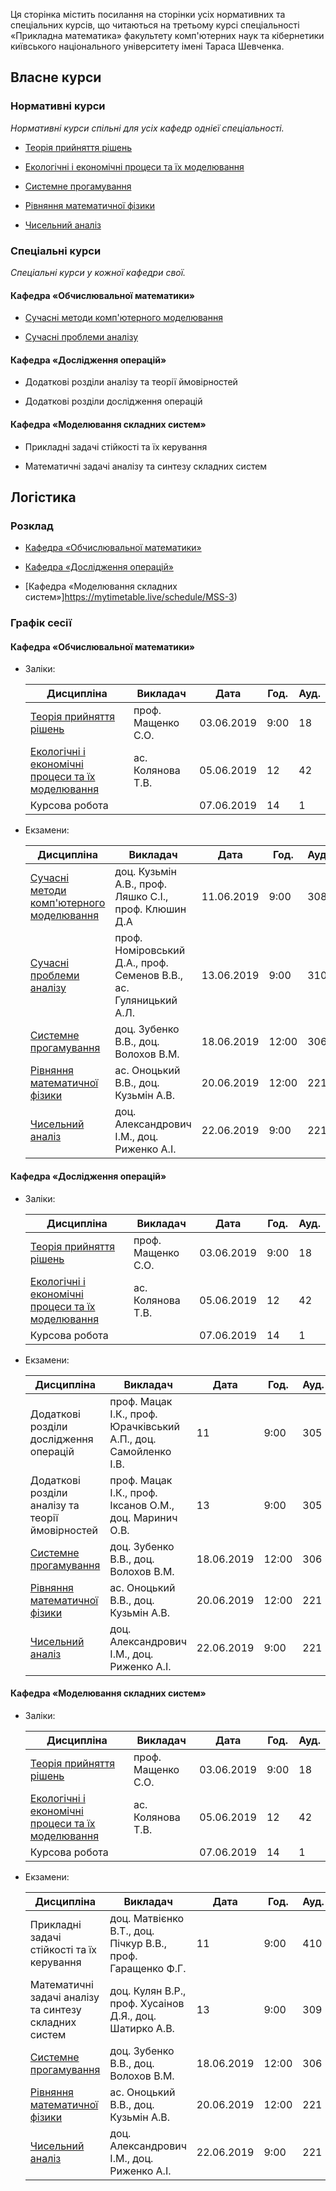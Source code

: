 Ця сторінка містить посилання на сторінки усіх нормативних та спеціальних курсів, що читаються на третьому курсі спеціальності &laquo;Прикладна математика&raquo; факультету комп'ютерних наук та кібернетики київського національного університету імені Тараса Шевченка.

## Власне курси

### Нормативні курси

_Нормативні курси спільні для усіх кафедр однієї спеціальності._

- [Теорія прийняття рішень](https://csc-knu.github.io/tpr/)

- [Екологічні і економічні процеси та їх моделювання](https://csc-knu.github.io/eco/)

- [Системне прогамування](https://csc-knu.github.io/sys-prog/)

- [Рівняння математичної фізики](https://csc-knu.github.io/mph/)

- [Чисельний аналіз](https://csc-knu.github.io/numerical-analysis/)

### Спеціальні курси

_Спеціальні курси у кожної кафедри свої._

#### Кафедра &laquo;Обчислювальної математики&raquo;

- [Сучасні методи комп'ютерного моделювання](https://csc-knu.github.io/gen/)

- [Сучасні проблеми аналізу](https://csc-knu.github.io/modern-analysis/)

#### Кафедра &laquo;Дослідження операцій&raquo;

- Додаткові розділи аналізу та теорії ймовірностей

- Додаткові розділи дослідження операцій

#### Кафедра &laquo;Моделювання складних систем&raquo;

- Прикладні задачі стійкості та їх керування

- Математичні задачі аналізу та синтезу складних систем

## Логістика

### Розклад

- [Кафедра &laquo;Обчислювальної математики&raquo;](https://mytimetable.live/schedule/OM-3)

- [Кафедра &laquo;Дослідження операцій&raquo;](https://mytimetable.live/schedule/DO-3)

- [Кафедра &laquo;Моделювання складних систем&raquo;]https://mytimetable.live/schedule/MSS-3)

### Графік сесії

#### Кафедра &laquo;Обчислювальної математики&raquo;

- Заліки:

	Дисципліна | Викладач | Дата | Год. | Ауд.
	---------- | -------- | ---- | ---- | ----
	[Теорія прийняття рішень](https://csc-knu.github.io/tpr/) | проф. Мащенко С.О. | 03.06.2019 | 9:00 | 18
	[Екологічні і економічні процеси та їх моделювання](https://csc-knu.github.io/eco/) | ас. Колянова Т.В. | 05.06.2019 | 12 | 42
	Курсова робота | | 07.06.2019 | 14 | 1

- Екзамени:

	Дисципліна | Викладач | Дата | Год. | Ауд.
	---------- | -------- | ---- | ---- | ----
	[Сучасні методи комп'ютерного моделювання](https://csc-knu.github.io/gen/) | доц. Кузьмін А.В., проф. Ляшко С.І., проф. Клюшин Д.А | 11.06.2019 | 9:00 | 308
	[Сучасні проблеми аналізу](https://csc-knu.github.io/modern-analysis/) | проф. Номіровський Д.А., проф. Семенов В.В., ас. Гуляницький А.Л. | 13.06.2019 | 9:00 | 310
	[Системне прогамування](https://csc-knu.github.io/sys-prog/) | доц. Зубенко В.В., доц. Волохов В.М. | 18.06.2019 | 12:00 | 306
	[Рівняння математичної фізики](https://csc-knu.github.io/mph/) | ас. Оноцький В.В., доц. Кузьмін А.В. | 20.06.2019 | 12:00 | 221
	[Чисельний аналіз](https://csc-knu.github.io/numerical-analysis/) | доц. Александрович І.М., доц. Риженко А.І. | 22.06.2019 | 9:00 | 221

#### Кафедра &laquo;Дослідження операцій&raquo;

- Заліки:

	Дисципліна | Викладач | Дата | Год. | Ауд.
	---------- | -------- | ---- | ---- | ----
	[Теорія прийняття рішень](https://csc-knu.github.io/tpr/) | проф. Мащенко С.О. | 03.06.2019 | 9:00 | 18
	[Екологічні і економічні процеси та їх моделювання](https://csc-knu.github.io/eco/) | ас. Колянова Т.В. | 05.06.2019 | 12 | 42
	Курсова робота | | 07.06.2019 | 14 | 1

- Екзамени:

	Дисципліна | Викладач | Дата | Год. | Ауд.
	---------- | -------- | ---- | ---- | ----
	Додаткові розділи дослідження операцій | проф. Мацак І.К., проф. Юрачківський А.П., доц. Самойленко І.В. | 11 | 9:00 | 305
	Додаткові розділи аналізу та теорії ймовірностей | проф. Мацак І.К., проф. Іксанов О.М., доц. Маринич О.В. | 13 | 9:00 | 305
	[Системне прогамування](https://csc-knu.github.io/sys-prog/) | доц. Зубенко В.В., доц. Волохов В.М. | 18.06.2019 | 12:00 | 306
	[Рівняння математичної фізики](https://csc-knu.github.io/mph/) | ас. Оноцький В.В., доц. Кузьмін А.В. | 20.06.2019 | 12:00 | 221
	[Чисельний аналіз](https://csc-knu.github.io/numerical-analysis/) | доц. Александрович І.М., доц. Риженко А.І. | 22.06.2019 | 9:00 | 221

#### Кафедра &laquo;Моделювання складних систем&raquo;

- Заліки:

	Дисципліна | Викладач | Дата | Год. | Ауд.
	---------- | -------- | ---- | ---- | ----
	[Теорія прийняття рішень](https://csc-knu.github.io/tpr/) | проф. Мащенко С.О. | 03.06.2019 | 9:00 | 18
	[Екологічні і економічні процеси та їх моделювання](https://csc-knu.github.io/eco/) | ас. Колянова Т.В. | 05.06.2019 | 12 | 42
	Курсова робота | | 07.06.2019 | 14 | 1

- Екзамени:

	Дисципліна | Викладач | Дата | Год. | Ауд.
	---------- | -------- | ---- | ---- | ----
	Прикладні задачі стійкості та їх керування | доц. Матвієнко В.Т., доц. Пічкур В.В., проф. Гаращенко Ф.Г. | 11 | 9:00 | 410
	Математичні задачі аналізу та синтезу складних систем | доц. Кулян В.Р., проф. Хусаінов Д.Я., доц. Шатирко А.В. | 13 | 9:00 | 309	
	[Системне прогамування](https://csc-knu.github.io/sys-prog/) | доц. Зубенко В.В., доц. Волохов В.М. | 18.06.2019 | 12:00 | 306
	[Рівняння математичної фізики](https://csc-knu.github.io/mph/) | ас. Оноцький В.В., доц. Кузьмін А.В. | 20.06.2019 | 12:00 | 221
	[Чисельний аналіз](https://csc-knu.github.io/numerical-analysis/) | доц. Александрович І.М., доц. Риженко А.І. | 22.06.2019 | 9:00 | 221
